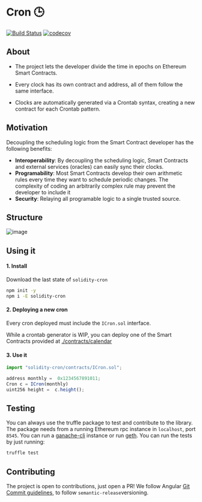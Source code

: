 # Cron 🕒 

[![Build Status](https://travis-ci.com/carlos-buendia/cron-solidity.svg?token=DJeMzxJJncp3nRaEUuxH&branch=develop)](https://travis-ci.com/carlos-buendia/cron-solidity)
[![codecov](https://codecov.io/gh/Frontier-project/cron/branch/master/graph/badge.svg?token=BGbU5Q6IRV)](https://codecov.io/gh/Frontier-project/cron)



## About

* The project lets the developer divide the time in epochs on Ethereum Smart Contracts. 

* Every clock has its own contract and address, all of them follow the same interface.

* Clocks are automatically generated via a Crontab syntax, creating a new contract for each Crontab pattern.


## Motivation

Decoupling the scheduling logic from the Smart Contract developer has the following benefits:

 * **Interoperability**: By decoupling the scheduling logic, Smart Contracts and external services (oracles) can easily sync their clocks.
 * **Programability**: Most Smart Contracts develop their own arithmetic rules every time they want to schedule periodic changes. The complexity of coding an arbitrarily complex rule may prevent the developer to include it
 * **Security**: Relaying all programable logic to a single trusted source.
 
 ## Structure
 
![image](https://i.ibb.co/vLN4K5L/Untitled-Diagram-42.png)


## Using it

#### 1. Install

Download the last state of `solidity-cron`

```bash
npm init -y
npm i -E solidity-cron
```

#### 2. Deploying a new cron

Every cron deployed must include the `ICron.sol` interface. 

While a crontab generator is WIP, you can deploy one of the Smart Contracts provided at [./contracts/calendar](https://github.com/carlos-buendia/solidity-cron/tree/develop/contracts/calendar)


#### 3. Use it

```javascript
import "solidity-cron/contracts/ICron.sol";

address monthly =  0x1234567891011;
Cron c = ICron(monthly)
uint256 height =  c.height();
```


## Testing

You can always use the truffle package to test and contribute to the library. The package needs from a running Ethereum rpc instance in `localhost`, port `8545`. You can run a [ganache-cli](https://github.com/trufflesuite/ganache-cli) instance or run [geth](https://github.com/ethereum/go-ethereum). You can run the tests by just running:

```bash
truffle test
```


## Contributing

The project is open to contributions, just open a PR! We follow Angular [Git Commit guidelines](https://github.com/angular/angular.js/blob/master/DEVELOPERS.md#-git-commit-guidelines), to follow `semantic-release`versioning.

